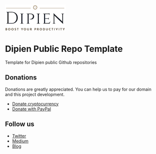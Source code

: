 [![Dipien](https://raw.githubusercontent.com/maxirosson/sample/master/.github/logo4.png)](http://www.dipien.com)

# Dipien Public Repo Template
Template for Dipien public Github repositories

## Donations

Donations are greatly appreciated. You can help us to pay for our domain and this project development.

* [Donate cryptocurrency](http://coinbase.dipien.com/)
* [Donate with PayPal](http://paypal.dipien.com/)

## Follow us
* [Twitter](http://twitter.dipien.com)
* [Medium](http://medium.dipien.com)
* [Blog](http://blog.dipien.com)
